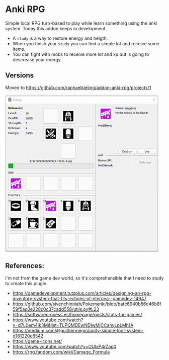 # Anki RPG

Simple local RPG turn-based to play while learn something using the anki system. Today this addon keeps in development.

- A `study` is a way to restore energy and helgth. 
- When you finish your `study` you can find a simple lot and receive some items.
- You can fight with mobs to receive more lot and xp but is going to descrease your energy.

## Versions
Moved to https://github.com/raphaelkieling/addon-anki-rpg/projects/1

<img height="500px" src="./example-01.png">

## References:
I'm not from the game dev world, so it's comprehensible that I need to study to create this plugin.

- https://gamedevelopment.tutsplus.com/articles/designing-an-rpg-inventory-system-that-fits-echoes-of-eternea--gamedev-14947
- https://github.com/sivenchinniah/Pokemanki/blob/bafc6940b56c46b8f59f5ac0e228c0c37cadd558/utils.py#L23
- https://softwareprocess.es/homepage/posts/stats-for-games/
- https://www.youtube.com/watch?v=d7L0em4ik3M&list=TLPQMDEwNDIwMjCCanyLpLMh1A
- https://medium.com/@guilhermegm/unity-simple-loot-system-d181220e6542
- https://game-icons.net/
- https://www.youtube.com/watch?v=OUlxP4rZap0
- https://rpg.fandom.com/wiki/Damage_Formula
